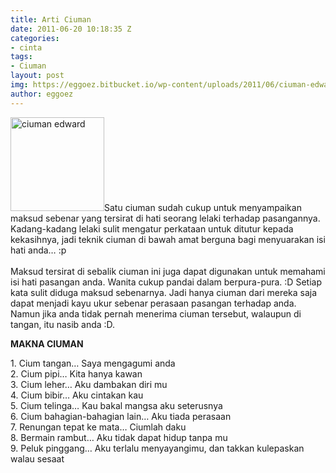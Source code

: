 ```yaml
---
title: Arti Ciuman
date: 2011-06-20 10:18:35 Z
categories:
- cinta
tags:
- Ciuman
layout: post
img: https://eggoez.bitbucket.io/wp-content/uploads/2011/06/ciuman-edward-150x150.jpg
author: eggoez
---
```


<p><a href="https://eggoez.bitbucket.io/wp-content/uploads/2011/06/ciuman-edward.jpg" class="fancybox image"><img class=" size-thumbnail wp-image-1604 alignleft" src="https://eggoez.bitbucket.io/wp-content/uploads/2011/06/ciuman-edward-150x150.jpg" alt="ciuman edward" width="150" height="150"></a>Satu ciuman sudah cukup untuk menyampaikan maksud sebenar yang tersirat di hati seorang lelaki terhadap pasangannya. Kadang-kadang lelaki sulit mengatur perkataan untuk ditutur kepada kekasihnya, jadi teknik ciuman di bawah amat berguna bagi menyuarakan isi hati anda… :p<br>
<span id="more-324"></span><br>
Maksud tersirat di sebalik ciuman ini juga dapat digunakan untuk memahami isi hati pasangan anda. Wanita cukup pandai dalam berpura-pura. :D Setiap kata sulit diduga maksud sebenarnya. Jadi hanya ciuman dari mereka saja dapat menjadi kayu ukur sebenar perasaan pasangan terhadap anda. Namun jika anda tidak pernah menerima ciuman tersebut, walaupun di tangan, itu nasib anda :D.</p>
<p><strong>MAKNA CIUMAN<br>
</strong></p>
<p>1. Cium tangan… Saya mengagumi anda<br>
2. Cium pipi… Kita hanya kawan<br>
3. Cium leher… Aku dambakan diri mu<br>
4. Cium bibir… Aku cintakan kau<br>
5. Cium telinga… Kau bakal mangsa aku seterusnya<br>
6. Cium bahagian-bahagian lain… Aku tiada perasaan<br>
7. Renungan tepat ke mata… Ciumlah daku<br>
8. Bermain rambut… Aku tidak dapat hidup tanpa mu<br>
9. Peluk pinggang… Aku terlalu menyayangimu, dan takkan kulepaskan walau sesaat</p>

